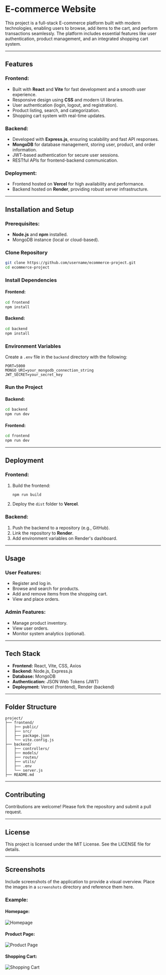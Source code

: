 # E-commerce Website

This project is a full-stack E-commerce platform built with modern technologies, enabling users to browse, add items to the cart, and perform transactions seamlessly. The platform includes essential features like user authentication, product management, and an integrated shopping cart system.

---

## Features

### Frontend:
- Built with **React** and **Vite** for fast development and a smooth user experience.
- Responsive design using **CSS** and modern UI libraries.
- User authentication (login, logout, and registration).
- Product listing, search, and categorization.
- Shopping cart system with real-time updates.

### Backend:
- Developed with **Express.js**, ensuring scalability and fast API responses.
- **MongoDB** for database management, storing user, product, and order information.
- JWT-based authentication for secure user sessions.
- RESTful APIs for frontend-backend communication.

### Deployment:
- Frontend hosted on **Vercel** for high availability and performance.
- Backend hosted on **Render**, providing robust server infrastructure.

---

## Installation and Setup

### Prerequisites:
- **Node.js** and **npm** installed.
- MongoDB instance (local or cloud-based).

### Clone Repository
```bash
git clone https://github.com/username/ecommerce-project.git
cd ecommerce-project
```

### Install Dependencies
#### Frontend:
```bash
cd frontend
npm install
```
#### Backend:
```bash
cd backend
npm install
```

### Environment Variables
Create a `.env` file in the `backend` directory with the following:
```env
PORT=5000
MONGO_URI=your_mongodb_connection_string
JWT_SECRET=your_secret_key
```

### Run the Project
#### Backend:
```bash
cd backend
npm run dev
```
#### Frontend:
```bash
cd frontend
npm run dev
```

---

## Deployment

### Frontend:
1. Build the frontend:
   ```bash
   npm run build
   ```
2. Deploy the `dist` folder to **Vercel**.

### Backend:
1. Push the backend to a repository (e.g., GitHub).
2. Link the repository to **Render**.
3. Add environment variables on Render's dashboard.

---

## Usage

### User Features:
- Register and log in.
- Browse and search for products.
- Add and remove items from the shopping cart.
- View and place orders.

### Admin Features:
- Manage product inventory.
- View user orders.
- Monitor system analytics (optional).

---

## Tech Stack

- **Frontend:** React, Vite, CSS, Axios
- **Backend:** Node.js, Express.js
- **Database:** MongoDB
- **Authentication:** JSON Web Tokens (JWT)
- **Deployment:** Vercel (frontend), Render (backend)

---

## Folder Structure
```
project/
├── frontend/
│   ├── public/
│   ├── src/
│   ├── package.json
│   └── vite.config.js
├── backend/
│   ├── controllers/
│   ├── models/
│   ├── routes/
│   ├── utils/
│   ├── .env
│   └── server.js
├── README.md
```

---

## Contributing
Contributions are welcome! Please fork the repository and submit a pull request.

---

## License
This project is licensed under the MIT License. See the LICENSE file for details.

---

## Screenshots
Include screenshots of the application to provide a visual overview. Place the images in a `screenshots` directory and reference them here.

### Example:
#### Homepage:
![Homepage](screenshots/homepage.png)

#### Product Page:
![Product Page](screenshots/product_page.png)

#### Shopping Cart:
![Shopping Cart](screenshots/cart.png)